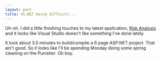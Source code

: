```yaml
---
layout: post
title: VS.NET being difficult...
---
```

Uh-oh. I did a little finishing touches to my latest application, [Risk Analysis](http://geoweb.velocitydatabank.com/Risk)  and it looks like Visual Studio doesn't like something I've done lately.

It took about 3.5 minutes to build/compile a 6 page ASP.NET project. That ain't good. So it looks like I'll be spending Monday doing some spring cleaning on the Punisher. Oh boy.